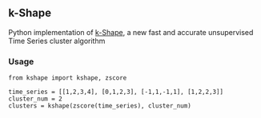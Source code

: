 ## k-Shape

Python implementation of [k-Shape](http://www.cs.columbia.edu/~jopa/kshape.html),
a new fast and accurate unsupervised Time Series cluster algorithm

### Usage

```
from kshape import kshape, zscore

time_series = [[1,2,3,4], [0,1,2,3], [-1,1,-1,1], [1,2,2,3]]
cluster_num = 2
clusters = kshape(zscore(time_series), cluster_num)
```
